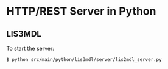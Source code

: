 # HTTP/REST Server in Python

## LIS3MDL
To start the server:
```
$ python src/main/python/lis3mdl/server/lis2mdl_server.py
```